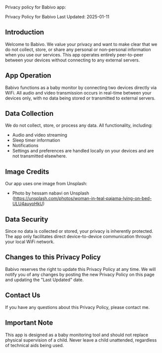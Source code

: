 Privacy policy for Babivo app:

Privacy Policy for Babivo
Last Updated: 2025-01-11

## Introduction ##
Welcome to Babivo. We value your privacy and want to make clear that we do not collect, store, or share any personal or non-personal information when you use our services. This app operates entirely peer-to-peer between your devices without connecting to any external servers.

## App Operation ##
Babivo functions as a baby monitor by connecting two devices directly via WiFi. All audio and video transmission occurs in real-time between your devices only, with no data being stored or transmitted to external servers.

## Data Collection ##
We do not collect, store, or process any data. All functionality, including:
- Audio and video streaming
- Sleep timer information
- Notifications
- Settings and preferences
are handled locally on your devices and are not transmitted elsewhere.

## Image Credits ##
Our app uses one image from Unsplash:
- Photo by hessam nabavi on Unsplash
(https://unsplash.com/photos/woman-in-teal-pajama-lying-on-bed-ULU4auyoHkU)

## Data Security ##
Since no data is collected or stored, your privacy is inherently protected. The app only facilitates direct device-to-device communication through your local WiFi network.

## Changes to this Privacy Policy ##
Babivo reserves the right to update this Privacy Policy at any time. We will notify you of any changes by posting the new Privacy Policy on this page and updating the "Last Updated" date.

## Contact Us ##
If you have any questions about this Privacy Policy, please contact me.

## Important Note ##
This app is designed as a baby monitoring tool and should not replace physical supervision of a child. Never leave a child unattended, regardless of technical aids being used.
